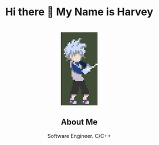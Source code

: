 

<div  align=center>
<h1>Hi there 👋 My Name is Harvey<h1>
</div>

<div>
<!-- <img src=ezgif.com-gif-maker.gif width=100height=100> -->
 <!-- style="float: center;" -->
 <p align=center>
 <img src="ezgif.com-gif-maker.gif" width=100 height=200>
 </p>
  <div align=center>
  <h2>About Me</h2>
  Software Engineer. C/C++
  
   
  </div>
</div>



